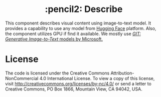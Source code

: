 <div align="center">
<h1>
    :pencil2: Describe 
</h1>
</div>

This component describes visual content using image-to-text model. It provides a capability to use any model from [Hugging Face](https://huggingface.co/models?pipeline_tag=image-to-text&sort=trending) platform. Also, the component utilizes GPU if find it available. We mostly use [*GIT: Generative Image-to-Text* models by Microsoft.](https://huggingface.co/microsoft/git-large-r-textcaps)

# License

The code is licensed under the Creative Commons Attribution-NonCommercial 4.0 International License. To view a copy of this license, visit http://creativecommons.org/licenses/by-nc/4.0/ or send a letter to Creative Commons, PO Box 1866, Mountain View, CA 94042, USA.